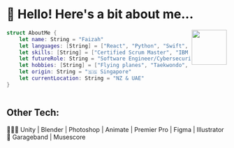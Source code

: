 <h1>👋 Hello! Here's a bit about me...</h1><img src="https://media.giphy.com/media/lP8xu5t2DLGG045H8F/giphy.gif" width="80" align="right">



```swift
struct AboutMe {
    let name: String = "Faizah"
    let languages: [String] = ["React", "Python", "Swift", "Ruby on Rails", "C++", "Java", "Node.js", "MongoDB"]
    let skills: [String] = ["Certified Scrum Master", "IBM Cybersecurity Analyst"]
    let futureRole: String = "Software Engineer/Cybersecurity"
    let hobbies: [String] = ["Flying planes", "Taekwondo", "Piano"]
    let origin: String = "🇸🇬 Singapore"
    let currentLocation: String = "NZ & UAE"
}



```
## Other Tech:
👩🏻‍💻 Unity | Blender | Photoshop | Animate | Premier Pro | Figma | Illustrator <br>
🎹 Garageband | Musescore





